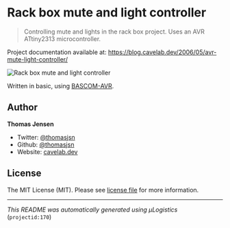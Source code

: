 # Rack box mute and light controller

> Controlling mute and lights in the rack box project. Uses an AVR ATtiny2313 microcontroller.

Project documentation available at: https://blog.cavelab.dev/2006/05/avr-mute-light-controller/

![Rack box mute and light controller](https://i.logistics.cavelab.net/large/1289.jpeg)

Written in basic, using [BASCOM-AVR](http://www.mcselec.com/).

## Author
**Thomas Jensen**
* Twitter: [@thomasjsn](https://twitter.com/thomasjsn)
* Github: [@thomasjsn](https://github.com/thomasjsn)
* Website: [cavelab.dev](https://cavelab.dev)

## License
The MIT License (MIT). Please see [license file](LICENSE.txt) for more information.

---
_This README was automatically generated using µLogistics_ (`projectid:170`)
